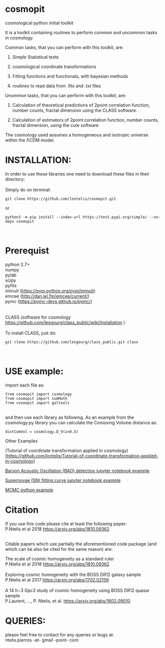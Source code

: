 # cosmopit
cosmological python initial toolkit

It is a toolkit containing routines to perform common and uncommon tasks in cosmology.

Common tasks, that you can perform with this toolkit, are:

1) Simple Statistical tests

2) cosmological coordinate transformations

3) Fitting functions and functionals, with bayesian methods

4) routines to read data from .fits and .txt files

Unommon tasks, that you can perform with this toolkit, are:

1) Calculation of theoretical predictions of 2point correlation function, number counts, fractal dimension
   using the CLASS software.

2) Calculation of estimators of 2point correlation function, number counts, fractal dimension,
   using the cute software

The cosmology used assumes a homogeneous and isotropic universe within the ΛCDM model.



# INSTALLATION: 
In order to use these libraries one need to download these files in their directory: <br />
<br />
Simply do on terminal:
```
git clone https://github.com/lontelis/cosmopit.git
```
or 
```
python3 -m pip install --index-url https://test.pypi.org/simple/ --no-deps cosmopit
```
<br />

# Prerequist
python 2.7+ <br />
numpy <br />
pylab <br />
scipy <br />
pyfits <br />
iminuit (https://pypi.python.org/pypi/iminuit) <br />
emcee   (http://dan.iel.fm/emcee/current/) <br />
pymc    (https://pymc-devs.github.io/pymc/) <br />   
<br />
CLASS (software for cosmology https://github.com/lesgourg/class_public/wiki/Installation )  <br />
<br />
To install CLASS, just do:
```
git clone https://github.com/lesgourg/class_public.git class
```
<br />

# USE example:  
import each file as: <br />
``` 
from cosmopit import cosmology 
from cosmopit import numMath
from cosmopit import galtools
```
<br />
and then use each library as following. As an example from the cosmology.py library you can calculate the Comoving Volume distance as: <br />

``` 
distComVol = cosmology.D_V(z=0.5) 
```

Other Examples

(Tutorial of coordinate transformation applied in cosmology)[https://github.com/lontelis/Tutorial-of-coordinate-transformation-applied-in-cosmology]

[Baryon Acoustic Oscillation (BAO) detection jupyter notebook example](https://github.com/lontelis/Extract-Cosmology-with-the-BAO-peak-position/blob/master/analyse_DR12_BAO.ipynb)

[Supernovae (SN) fitting curve jupyter notebook example ](https://github.com/lontelis/ANALYSE-SN-magnitude-redshift-curve/blob/master/analyse_SN.ipynb)

[MCMC python example](https://github.com/lontelis/MCMC-posterior-example)

# Citation
If you use this code please cite at least the following paper: <br />
P.Ntelis et al 2018 https://arxiv.org/abs/1810.09362 <br />
<br />

Citable papers which use partially the aforementioned code package 
(and which can be also be cited for the same reason)
are: <br />

The scale of cosmic homogeneity as a standard ruler <br />
P.Ntelis et al 2018 https://arxiv.org/abs/1810.09362  <br /> <br />
Exploring cosmic homogeneity with the BOSS DR12 galaxy sample <br /> 
P.Ntelis et al 2017 https://arxiv.org/abs/1702.02159 <br /> <br />
A 14 h−3 Gpc3 study of cosmic homogeneity using BOSS DR12 quasar sample <br />
P.Laurent, ..., P. Ntelis, et al. https://arxiv.org/abs/1602.09010

# QUERIES:
please feel free to contact for any queries or bugs at: <br />
ntelis.pierros -at- gmail -point- com
